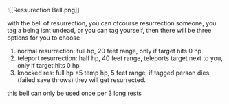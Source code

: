 ![[Ressurection Bell.png]]

with the bell of resurrection, you can ofcourse resurrection someone, you tag a being isnt undead, or you can tag yourself, then there will be three options for you to choose

1. normal resurrection: full hp, 20 feet range, only if target hits 0 hp
2. teleport resurrection: half hp, 40 feet range, teleports target next to you, only if target hits 0 hp
3. knocked res: full hp +5 temp hp, 5 feet range, if tagged person dies (failed save throws) they will get resurrected.

this bell can only be used once per 3 long rests

